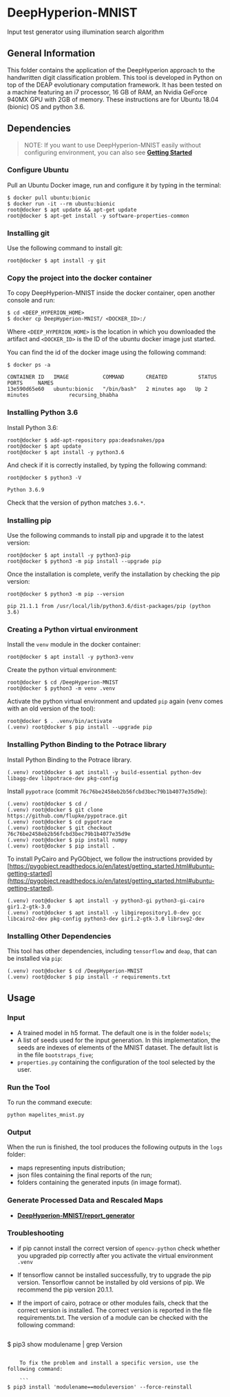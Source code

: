 # DeepHyperion-MNIST #

Input test generator using illumination search algorithm

## General Information ##
This folder contains the application of the DeepHyperion  approach to the handwritten digit classification problem.
This tool is developed in Python on top of the DEAP evolutionary computation framework. It has been tested on a machine featuring an i7 processor, 16 GB of RAM, an Nvidia GeForce 940MX GPU with 2GB of memory. These instructions are for Ubuntu 18.04 (bionic) OS and python 3.6.

## Dependencies ##

> NOTE: If you want to use DeepHyperion-MNIST easily without configuring environment, you can also see [__Getting Started__](../documentation/getting_started.md)

### Configure Ubuntu ###
Pull an Ubuntu Docker image, run and configure it by typing in the terminal:

``` 
$ docker pull ubuntu:bionic
$ docker run -it --rm ubuntu:bionic
root@docker $ apt update && apt-get update
root@docker $ apt-get install -y software-properties-common
```

### Installing git ###
Use the following command to install git:

``` 
root@docker $ apt install -y git
```

### Copy the project into the docker container ###

To copy DeepHyperion-MNIST inside the docker container, open another console and run:

``` 
$ cd <DEEP_HYPERION_HOME>
$ docker cp DeepHyperion-MNIST/ <DOCKER_ID>:/
```

Where `<DEEP_HYPERION_HOME>` is the location in which you downloaded the artifact and `<DOCKER_ID>` is the ID of the ubuntu docker image just started.

You can find the id of the docker image using the following command:

```
$ docker ps -a

CONTAINER ID   IMAGE           COMMAND       CREATED          STATUS          PORTS     NAMES
13e590d65e60   ubuntu:bionic   "/bin/bash"   2 minutes ago   Up 2 minutes             recursing_bhabha
```

### Installing Python 3.6 ###
Install Python 3.6:

``` 
root@docker $ add-apt-repository ppa:deadsnakes/ppa
root@docker $ apt update
root@docker $ apt install -y python3.6
```

And check if it is correctly installed, by typing the following command:

``` 
root@docker $ python3 -V

Python 3.6.9
```

Check that the version of python matches `3.6.*`.

### Installing pip ###

Use the following commands to install pip and upgrade it to the latest version:

``` 
root@docker $ apt install -y python3-pip
root@docker $ python3 -m pip install --upgrade pip
```

Once the installation is complete, verify the installation by checking the pip version:

``` 
root@docker $ python3 -m pip --version

pip 21.1.1 from /usr/local/lib/python3.6/dist-packages/pip (python 3.6)
```
### Creating a Python virtual environment ###

Install the `venv` module in the docker container:

``` 
root@docker $ apt install -y python3-venv
```

Create the python virtual environment:

```
root@docker $ cd /DeepHyperion-MNIST
root@docker $ python3 -m venv .venv
```

Activate the python virtual environment and updated `pip` again (venv comes with an old version of the tool):

```
root@docker $ . .venv/bin/activate
(.venv) root@docker $ pip install --upgrade pip
```

### Installing Python Binding to the Potrace library ###
Install Python Binding to the Potrace library.

``` 
(.venv) root@docker $ apt install -y build-essential python-dev libagg-dev libpotrace-dev pkg-config
``` 

Install `pypotrace` (commit `76c76be2458eb2b56fcbd3bec79b1b4077e35d9e`):

``` 
(.venv) root@docker $ cd /
(.venv) root@docker $ git clone https://github.com/flupke/pypotrace.git
(.venv) root@docker $ cd pypotrace
(.venv) root@docker $ git checkout 76c76be2458eb2b56fcbd3bec79b1b4077e35d9e
(.venv) root@docker $ pip install numpy
(.venv) root@docker $ pip install .
``` 

To install PyCairo and PyGObject, we follow the instructions provided by [https://pygobject.readthedocs.io/en/latest/getting_started.html#ubuntu-getting-started](https://pygobject.readthedocs.io/en/latest/getting_started.html#ubuntu-getting-started).

``` 
(.venv) root@docker $ apt install -y python3-gi python3-gi-cairo gir1.2-gtk-3.0
(.venv) root@docker $ apt install -y libgirepository1.0-dev gcc libcairo2-dev pkg-config python3-dev gir1.2-gtk-3.0 librsvg2-dev
``` 

### Installing Other Dependencies ###

This tool has other dependencies, including `tensorflow` and `deap`, that can be installed via `pip`:

```
(.venv) root@docker $ cd /DeepHyperion-MNIST
(.venv) root@docker $ pip install -r requirements.txt
``` 

## Usage ##
### Input ###

* A trained model in h5 format. The default one is in the folder `models`;
* A list of seeds used for the input generation. In this implementation, the seeds are indexes of elements of the MNIST dataset. The default list is in the file `bootstraps_five`;
* `properties.py` containing the configuration of the tool selected by the user.

### Run the Tool ###

To run the command execute:

```
python mapelites_mnist.py
```

### Output ###

When the run is finished, the tool produces the following outputs in the `logs` folder:

* maps representing inputs distribution;
* json files containing the final reports of the run;
* folders containing the generated inputs (in image format).


### Generate Processed Data and Rescaled Maps ###

* [__DeepHyperion-MNIST/report_generator__](../DeepHyperion-MNIST/report_generator/README.md)


### Troubleshooting ###

* if pip cannot install the correct version of `opencv-python` check whether you upgraded pip correctly after you activate the virtual environment `.venv`

* If tensorflow cannot be installed successfully, try to upgrade the pip version. Tensorflow cannot be installed by old versions of pip. We recommend the pip version 20.1.1.

* If the import of cairo, potrace or other modules fails, check that the correct version is installed. The correct version is reported in the file requirements.txt. The version of a module can be checked with the following command:

    ```
$ pip3 show modulename | grep Version
```
    
    To fix the problem and install a specific version, use the following command:
    
    ```
$ pip3 install 'modulename==moduleversion' --force-reinstall
```


